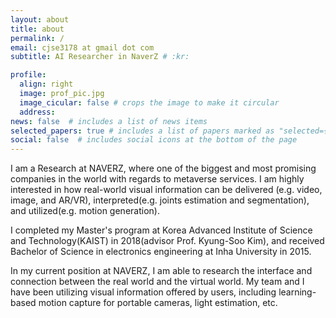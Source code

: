 ```yaml
---
layout: about
title: about
permalink: /
email: cjse3178 at gmail dot com
subtitle: AI Researcher in NaverZ # :kr:

profile:
  align: right
  image: prof_pic.jpg
  image_cicular: false # crops the image to make it circular
  address: 
news: false  # includes a list of news items
selected_papers: true # includes a list of papers marked as "selected={true}"
social: false  # includes social icons at the bottom of the page
---
```


I am a Research at NAVERZ, where one of the biggest and most promising companies in the world with regards to metaverse services. I am highly interested in how real-world visual information can be delivered (e.g. video, image, and AR/VR), interpreted(e.g. joints estimation and segmentation), and utilized(e.g. motion generation).

I completed my Master's program at Korea Advanced Institute of Science and Technology(KAIST) in 2018(advisor Prof. Kyung-Soo Kim), and received Bachelor of Science in electronics engineering at Inha University in 2015.

In my current position at NAVERZ, I am able to research the interface and connection between the real world and the virtual world. My team and I have been utilizing visual information offered by users, including learning-based motion capture for portable cameras, light estimation, etc.